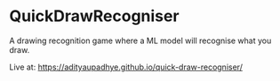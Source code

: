 # QuickDrawRecogniser

A drawing recognition game where a ML model will recognise what you draw.

Live at: https://adityaupadhye.github.io/quick-draw-recogniser/
